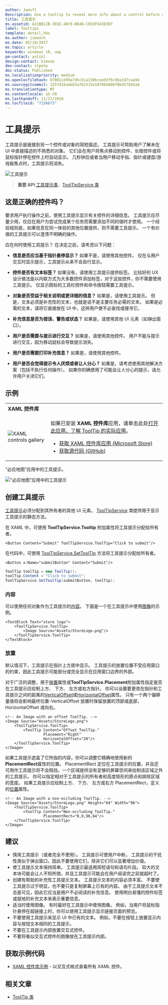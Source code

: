 ```yaml
---
author: Jwmsft
Description: Use a tooltip to reveal more info about a control before asking the user to perform an action.
title: 工具提示
ms.assetid: A21BB12B-301E-40C9-B84B-C055FD43D307
label: Tooltips
template: detail.hbs
ms.author: jimwalk
ms.date: 05/19/2017
ms.topic: article
keywords: windows 10, uwp
pm-contact: yulikl
design-contact: kimsea
dev-contact: stpete
doc-status: Published
ms.localizationpriority: medium
ms.openlocfilehash: 87001cb99a7d5cb1a150bceed3f6c9ba187caa94
ms.sourcegitcommit: 3257416aebb5a7b1515e107866806f8bd57845a8
ms.translationtype: MT
ms.contentlocale: zh-CN
ms.lasthandoff: 11/17/2018
ms.locfileid: "7156673"
---
```

# <a name="tooltips"></a>工具提示

工具提示是链接到另一个控件或对象的简短描述。 工具提示可帮助用户了解未在 UI 中直接描述的不熟悉的对象。 它们会在用户将焦点移动到控件、长按控件或将鼠标指针停在控件上时自动显示。 几秒钟后或者当用户移动手指、指针或键盘/游戏板焦点时，工具提示将消失。

![工具提示](images/controls/tool-tip.png)

> **重要 API**:[工具提示类](/uwp/api/Windows.UI.Xaml.Controls.ToolTip)，[ToolTipService 类](https://msdn.microsoft.com/library/windows/apps/windows.ui.xaml.controls.tooltipservice)

## <a name="is-this-the-right-control"></a>这是正确的控件吗？

要求用户执行操作之前，使用工具提示显示有关控件的详细信息。 工具提示应尽量少用，仅应在用户为尝试完成某个任务而需要添加不同的值时才使用。 一个经验规则是，如果信息在同一体验的其他位置提供，则不需要工具提示。 一个有价值的工具提示可以澄清不明确的操作。

应在何时使用工具提示？ 在决定之前，请考虑以下问题：

- **信息是否应当基于指针悬停显示？**
    如果不是，请使用其他控件。 仅在与用户交互时显示提示，工具提示从来不会自行显示。

- **控件是否有文本标签？**
    如果没有，请使用工具提示提供标签。 比较好的 UX 设计做法是以内联方式为大多数控件添加标签，对于这些控件，你不需要使用工具提示。 仅显示图标的工具栏控件和命令按钮需要工具提示。

- **对象是否受益于相关说明或更详细的信息？**
    如果是，请使用工具提示。 但是，文本必须是补充性的文本，也就是说不是主要任务必需的文本。 如果是必需的文本，请将它直接放在 UI 中，这样用户便不必查找或搜寻它。

- **补充信息是否为错误、警告或状态？**
    如果是，请使用其他 UI 元素（如弹出窗口）。

- **用户是否需要与提示进行交互？**
    如果是，请使用其他控件。 用户不能与提示进行交互，因为移动鼠标会导致提示消失。

- **用户是否需要打印补充信息？**
    如果是，请使用其他控件。

- **用户是否会觉得提示令人厌烦或者让人分心？**
    如果是，请考虑使用其他解决方案（包括不执行任何操作）。 如果你的确使用了可能会让人分心的提示，请允许用户关闭它们。

## <a name="example"></a>示例

<table>
<th align="left">XAML 控件库<th>
<tr>
<td><img src="images/xaml-controls-gallery-sm.png" alt="XAML controls gallery"></img></td>
<td>
    <p>如果已安装 <strong style="font-weight: semi-bold">XAML 控件库</strong>应用，请单击此处<a href="xamlcontrolsgallery:/item/ToolTip">打开此应用，了解 ToolTip 的实际应用</a>。</p>
    <ul>
    <li><a href="https://www.microsoft.com/store/productId/9MSVH128X2ZT">获取 XAML 控件库应用 (Microsoft Store)</a></li>
    <li><a href="https://github.com/Microsoft/Windows-universal-samples/tree/master/Samples/XamlUIBasics">获取源代码 (GitHub)</a></li>
    </ul>
</td>
</tr>
</table>

“必应地图”应用中的工具提示。

![“必应地图”应用中的工具提示](images/control-examples/tool-tip-maps.png)

## <a name="create-a-tooltip"></a>创建工具提示

[工具提示](/uwp/api/Windows.UI.Xaml.Controls.ToolTip)必须分配到其所有者的其他 UI 元素。 [ToolTipService](/uwp/api/windows.ui.xaml.controls.tooltipservice) 类提供用于显示工具提示的静态方法。

在 XAML 中，可使用 **ToolTipService.Tooltip** 附加属性将工具提示分配给所有者。

```xaml
<Button Content="Submit" ToolTipService.ToolTip="Click to submit"/>
```

在代码中，可使用 [ToolTipService.SetToolTip](/uwp/api/windows.ui.xaml.controls.tooltipservice.settooltip) 方法将工具提示分配给所有者。

```xaml
<Button x:Name="submitButton" Content="Submit"/>
```

```csharp
ToolTip toolTip = new ToolTip();
toolTip.Content = "Click to submit";
ToolTipService.SetToolTip(submitButton, toolTip);
```

### <a name="content"></a>内容

可以使用任何对象作为工具提示的[内容](/uwp/api/windows.ui.xaml.controls.contentcontrol.content)。 下面是一个在工具提示中使用[图像](/uwp/api/windows.ui.xaml.controls.image)的示例。

```xaml
<TextBlock Text="store logo">
    <ToolTipService.ToolTip>
        <Image Source="Assets/StoreLogo.png"/>
    </ToolTipService.ToolTip>
</TextBlock>
```

### <a name="placement"></a>放置

默认情况下，工具提示在指针上方居中显示。 工具提示的放置位置不受应用窗口的约束，因此工具提示可能部分或完全显示在应用窗口边界的外部。

对于广泛的调整，用于[放置](/uwp/api/windows.ui.xaml.controls.tooltip.placement)属性或**ToolTipService.Placement**附加属性指定是否在工具提示应绘制上方、 下方、 左方或右方指针。 你可以设置要更改在指针和工具提示之间的距离的[VerticalOffset](/uwp/api/windows.ui.xaml.controls.tooltip.verticaloffset)或[HorizontalOffset](/uwp/api/windows.ui.xaml.controls.tooltip.horizontaloffset)属性。 只有一个两个偏移量值将会影响最终位置-VerticalOffset 放置时保留放置的顶部或底部，HorizontalOffset 或向右。

```xaml
<!-- An Image with an offset ToolTip. -->
<Image Source="Assets/StoreLogo.png">
    <ToolTipService.ToolTip>
        <ToolTip Content="Offset ToolTip."
                 Placement="Right"
                 HorizontalOffset="20"/>
    </ToolTipService.ToolTip>
</Image>
```

如果工具提示遮盖了它所指的内容，你可以调整它精确地使用新的**PlacementRect**属性的位置。 PlacementRect 定位在工具提示的位置，并且还可用作工具提示将不会阻挡，一个区域提供没有足够的屏幕空间来绘制该区域之外的工具提示。 你可以指定相对于工具提示的所有者和高度矩形的原点和排除区域的宽度。 如果工具提示应绘制上方、 下方、 左方或右方 PlacementRect，定义的[位置](/uwp/api/windows.ui.xaml.controls.tooltip.placement)属性。 

```xaml
<!-- An Image with a non-occluding ToolTip. -->
<Image Source="Assets/StoreLogo.png" Height="64" Width="96">
    <ToolTipService.ToolTip>
        <ToolTip Content="Non-occluding ToolTip."
                 PlacementRect="0,0,96,64"/>
    </ToolTipService.ToolTip>
</Image>
```

## <a name="recommendations"></a>建议

- 慎用工具提示（或者完全不使用）。 工具提示可使用户中断。 工具提示的干扰性类似于弹出窗口，因此不要使用它们，除非它们可以显著增加价值。
- 使工具提示文本保持简单。 工具提示最适用简短语句和语句片段。 较大的文本块可能会让人不知所措，并且工具提示可能会在用户阅读完之前就超时了。
- 创建有帮助的补充性工具提示文本。 工具提示文本的内容必须丰富。 不要使工具提示过于明显，也不要只是复制屏幕上已有的内容。 由于工具提示文本不总是可见，因此它应当是用户不必阅读的补充信息。 使用明白易懂的控件标签或就地的补充文本来表示重要信息。
- 适当时使用图像。 有时最好在工具提示中使用图像。 例如，当用户将鼠标指针悬停在超链接上时，你可以使用工具提示显示链接页面的预览。
- 不要使用工具提示来显示 UI 中已有的文本。 例如，不要在按钮上放置显示内容与按钮文本相同的工具提示。
- 不要在工具提示内部放置交互式控件。
- 不要将看似交互式控件的图像放在工具提示内部。

## <a name="get-the-sample-code"></a>获取示例代码

- [XAML 控件库示例](https://github.com/Microsoft/Windows-universal-samples/tree/master/Samples/XamlUIBasics) - 以交互式格式查看所有 XAML 控件。

## <a name="related-articles"></a>相关文章

- [ToolTip 类](https://msdn.microsoft.com/library/windows/apps/br227608)
